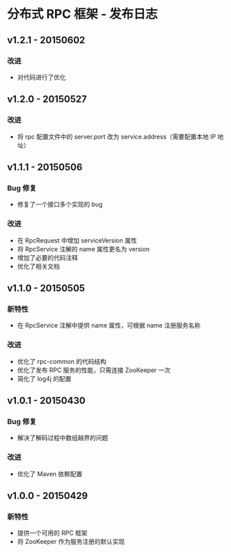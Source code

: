 # 分布式 RPC 框架 - 发布日志

## v1.2.1 - 20150602

### 改进

- 对代码进行了优化

## v1.2.0 - 20150527

### 改进

- 将 rpc 配置文件中的 server.port 改为 service.address（需要配置本地 IP 地址）

## v1.1.1 - 20150506

### Bug 修复

- 修复了一个接口多个实现的 bug

### 改进

- 在 RpcRequest 中增加 serviceVersion 属性
- 将 RpcService 注解的 name 属性更名为 version
- 增加了必要的代码注释
- 优化了相关文档

## v1.1.0 - 20150505

### 新特性

- 在 RpcService 注解中提供 name 属性，可根据 name 注册服务名称

### 改进

- 优化了 rpc-common 的代码结构
- 优化了发布 RPC 服务的性能，只需连接 ZooKeeper 一次
- 简化了 log4j 的配置

## v1.0.1 - 20150430

### Bug 修复

- 解决了解码过程中数组越界的问题

### 改进

- 优化了 Maven 依赖配置

## v1.0.0 - 20150429

### 新特性

- 提供一个可用的 RPC 框架
- 将 ZooKeeper 作为服务注册的默认实现

